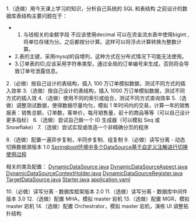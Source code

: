 1.（选做）用今天课上学习的知识，分析自己系统的 SQL 和表结构
之前设计的数据库表结构主要问题在于：
- 1. 与钱相关的金额字段 不应该使用decimal 可以在资金流水表中使用bigint ,将单位存储为分。之后都按分计算。这样可以将浮点计算转换为整数计算。
- 2.表的主键，采用mysql的自增列，这种方式在分布式情况下可能无法使用。
- 3.订单表的ID,应该采用字符串类型，通过全局的订单编号来生成，否则将会导致订单号泄露信息。

2.（必做）按自己设计的表结构，插入 100 万订单模拟数据，测试不同方式的插入效率
3.（选做）按自己设计的表结构，插入 1000 万订单模拟数据，测试不同方式的插入效
4.（选做）使用不同的索引或组合，测试不同方式查询效率
5.（选做）调整测试数据，使得数据尽量均匀，模拟 1 年时间内的交易，计算一年的销售报表：销售总额，订单数，客单价，每月销售量，前十的商品等等（可以自己设计更多指标）
6.（选做）尝试自己做一个 ID 生成器（可以模拟 Seq 或 Snowflake）
7.（选做）尝试实现或改造一个非精确分页的程序

8.（选做）配置一遍异步复制，半同步复制、组复制
9.（必做）读写分离 - 动态切换数据源版本 1.0
[Springboot环境中多个DataSource基于自定义注解进行切换使用过程](Springboot环境中多个DataSource基于自定义注解进行切换使用过程.md)

相关的类及配置：
[DynamicDataSource.java](../../../src/main/java/com/dhb/gts/javacourse/week7/dynamic/DynamicDataSource.java)
[DynamicDataSourceAspect.java](../../../src/main/java/com/dhb/gts/javacourse/week7/dynamic/DynamicDataSourceAspect.java)
[DynamicDataSourceContextHolder.java](../../../src/main/java/com/dhb/gts/javacourse/week7/dynamic/DynamicDataSourceContextHolder.java)
[DynamicDataSourceRegister.java](../../../src/main/java/com/dhb/gts/javacourse/week7/dynamic/DynamicDataSourceRegister.java)
[TargetDataSource.java](../../../src/main/java/com/dhb/gts/javacourse/week7/dynamic/TargetDataSource.java)
[Starter.java](../../../src/main/java/com/dhb/gts/javacourse/week7/Starter.java)
[application.yaml](../../../src/main/resources/application.yaml)


10.（必做）读写分离 - 数据库框架版本 2.0
11.（选做）读写分离 - 数据库中间件版本 3.0
12.（选做）配置 MHA，模拟 master 宕机
13.（选做）配置 MGR，模拟 master 宕机
14.（选做）配置 Orchestrator，模拟 master 宕机，演练 UI 调整拓扑结构